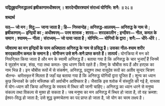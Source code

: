 **यद्विदुह्र्यनिरुद्धालयं हृषीकाणामधीश्वरम् ।** **शारदेन्दीवरश्यामं संराध्यं योगिभि: शनै: ॥ २८॥** 

**शब्दार्थ** 

**यत्—** **जो मन** **; विदु:—** **जाना जाता है** **; हि—** **निस्सन्देह** **; अनिरुद्ध-आलयम्—** **अनिरुद्ध के नाम से** **; हृषीकाणाम्—** **इन्द्रियों का** **; अधीश्वरम्—** **परम शासक** **; शारद—** **शरदकालीन** **; इन्दीवर—** **नील, कमल के समान** **; श्यामम्—** **नीला** **;** **संराध्यम्—** **जो पाया जाता है** **; योगिभि:—** **योगियों के द्वारा** **; शनै:—** **धीरे-धीरे।** **.** 

**जीवात्मा का मन इन्द्रियों के परम अधिष्ठाता अनिरुद्ध के नाम से प्रसिद्ध है। उसका** **नील-श्याम शरीर शरद्कालीन कमल के समान है। योगीजन उसे शनै-शनै प्राप्त करते** **हैं।** **तात्पर्य :** योगक्रिया में मन को नियनि्त्रत किया जाता है और मन के स्वामी अनिरुद्ध हैं। बताया गया है कि अनिरुद्ध के चार भुजाएँ हैं जिनमें वे सुदर्शन चक्र, शंख, गदा तथा कमल- पुष्प धारण किये रहते हैं। विष्णु के चौबीस रूप हैं और हरएक का नाम भिन्न है। इन चौबीस रूपों में से संकर्षण, अनिरुद्ध, प्रद्युश्न तथा वासुदेव रूपों का अतीव सुन्दर चित्रण *चैतन्य-* *चरितामृत* में मिलता है जहाँ यह बताया गया है कि अनिरुद्ध योगियों द्वारा पूजित हैं। शून्य का ध्यान कुछ चिन्तकों के उर्वर मस्तिष्क की अर्वाचीन आविष्कार है। जैसाकि इस श्लोक में संस्तुति की गई है, वास्तव में योग-ध्यान की क्रिया अनिरुद्ध के स्वरूप में स्थिर की जानी चाहिए। अनिरुद्ध का ध्यान धरने से मनुष्य संकल्प तथा विकल्प से मुक्त हो सकता है। जब मनुष्य का मन अनिरुद्ध में स्थिर हो जाता है, तो वह क्रमश: ईश्वर-सिद्ध हो जाता है; उसे शुद्ध कृष्णचेतना का पद प्राप्त हो जाता है, जो योग का चरम लक्ष्य है।  